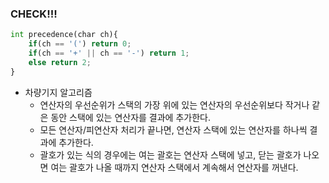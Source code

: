 ### CHECK!!!

``` python
int precedence(char ch){
    if(ch == '(') return 0;
    if(ch == '+' || ch == '-') return 1;
    else return 2;
}
```

- 차량기지 알고리즘
    - 연산자의 우선순위가 스택의 가장 위에 있는 연산자의 우선순위보다 작거나 같은 동안 스택에 있는 연산자를 결과에 추가한다.
    - 모든 연산자/피연산자 처리가 끝나면, 연산자 스택에 있는 연산자를 하나씩 결과에 추가한다.
    - 괄호가 있는 식의 경우에는 여는 괄호는 연산자 스택에 넣고, 닫는 괄호가 나오면 여는 괄호가 나올 때까지 연산자 스택에서 계속해서 연산자를 꺼낸다.
    